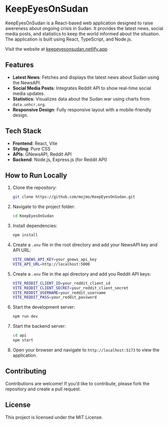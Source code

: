 # KeepEyesOnSudan

KeepEyesOnSudan is a React-based web application designed to raise awereness about ongoing crisis in Sudan. It provides the latest news, social media posts, and statistics to keep the world informed about the situation. The application is built using React, TypeScript, and Node.js.

Visit the website at [keepeyesonsudan.netlify.app](https://keepeyesonsudan.netlify.app/)

## Features

- **Latest News**: Fetches and displays the latest news about Sudan using the NewsAPI.
- **Social Media Posts**: Integrates Reddit API to show real-time social media updates.
- **Statistics**: Visualizes data about the Sudan war using charts from `data.unhcr.org`.
- **Responsive Design**: Fully responsive layout with a mobile-friendly design.

## Tech Stack
- **Frontend**: React, Vite
- **Styling**: Pure CSS
- **APIs**: GNewsAPI, Reddit API
- **Backend**: Node.js, Express.js (for Reddit API)

## How to Run Locally

1. Clone the repository:
    ```bash
    git clone https://github.com/mojmo/KeepEyesOnSudan.git
    ```
2. Navigate to the project folder:
    ```bash
    cd KeepEyesOnSudan
    ```
3. Install dependencies:
    ```bash
    npm install
    ```
4. Create a `.env` file in the root directory and add your NewsAPI key and API URL:
    ```bash
    VITE_GNEWS_API_KEY=your_gnews_api_key
    VITE_API_URL=http://localhost:5000
    ```
5. Create a `.env` file in the api directory and add you Reddit API keys:
    ```bash
    VITE_REDDIT_CLIENT_ID=your_reddit_client_id
    VITE_REDDIT_CLIENT_SECRET=your_reddit_client_secret
    VITE_REDDIT_USERNAME=your_reddit_username
    VITE_REDDIT_PASS=your_reddit_password
    ```
6. Start the development server:
    ```bash
    npm run dev
    ```
7. Start the backend server:
    ```bash
    cd api
    npm start
    ```
8. Open your browser and navigate to `http://localhost:5173` to view the application.

## Contributing
Contributions are welcome! If you’d like to contribute, please fork the repository and create a pull request.

## License
This project is licensed under the MIT License.